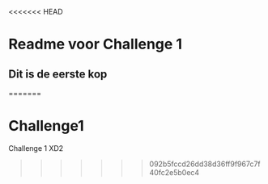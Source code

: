<<<<<<< HEAD
# Readme voor Challenge 1

## Dit is de eerste kop
=======
# Challenge1
Challenge 1 XD2
>>>>>>> 092b5fccd26dd38d36ff9f967c7f40fc2e5b0ec4
